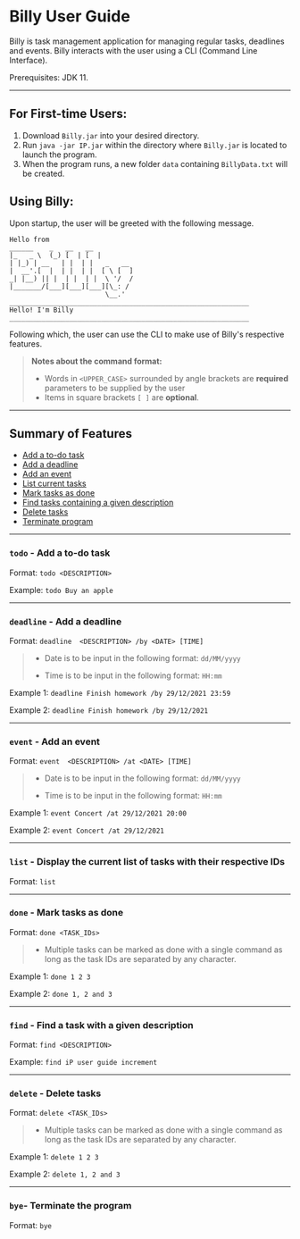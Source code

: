 # Billy User Guide
Billy is task management application for managing regular tasks, deadlines and events. Billy interacts with the user using a CLI (Command Line Interface).

Prerequisites: JDK 11.

---

## For First-time Users:
1. Download `Billy.jar` into your desired directory.
2. Run `java -jar IP.jar` within the directory where `Billy.jar` is located to launch the program.
3. When the program runs, a new folder `data` containing `BillyData.txt` will be created.

## Using Billy:
Upon startup, the user will be greeted with the following message.
   ```
   Hello from
 ______    _   __   __            
|_   _ \  (_) [  | [  |           
  | |_) | __   | |  | |   _   __  
  |  __'.[  |  | |  | |  [ \ [  ] 
 _| |__) || |  | |  | |  \ '/  /  
|_______/[___][___][___][\_: /   
                           \__.'    
____________________________________________________________
Hello! I'm Billy
____________________________________________________________
   ```
Following which, the user can use the CLI to make use of Billy's respective features.

> **Notes about the command format:**
> - Words in `<UPPER_CASE>` surrounded by angle brackets are **required** parameters to be supplied by the user
> - Items in square brackets `[ ]` are **optional**.

---

## Summary of Features
* [Add a to-do task](#todo---add-a-to-do-task)
* [Add a deadline](#deadline---add-a-deadline)
* [Add an event](#event---add-an-event)
* [List current tasks](#list---display-the-current-list-of-tasks-with-their-respective-ids)
* [Mark tasks as done](#done---mark-tasks-as-done)
* [Find tasks containing a given description](#find---find-a-task-with-a-given-description)
* [Delete tasks](#delete---delete-tasks)
* [Terminate program](#bye--terminate-the-program)

---

### `todo` - Add a to-do task
Format: `todo <DESCRIPTION>`

Example: `todo Buy an apple`

---

### `deadline` - Add a deadline
Format: `deadline  <DESCRIPTION> /by <DATE> [TIME]`
> - Date is to be input in the following format:  `dd/MM/yyyy`
>
> - Time is to be input in the following format: `HH:mm`

Example 1: `deadline Finish homework /by 29/12/2021 23:59`

Example 2: `deadline Finish homework /by 29/12/2021`

---

### `event` - Add an event
Format: `event  <DESCRIPTION> /at <DATE> [TIME]`
> - Date is to be input in the following format:  `dd/MM/yyyy`
>
> - Time is to be input in the following format: `HH:mm`

Example 1: `event Concert /at 29/12/2021 20:00`

Example 2: `event Concert /at 29/12/2021`

---

### `list` - Display the current list of tasks with their respective IDs
Format: `list`

---

### `done` - Mark tasks as done
Format: `done <TASK_IDs>`
> - Multiple tasks can be marked as done with a single command as long as the task IDs are separated by any character.

Example 1: `done 1 2 3`

Example 2: `done 1, 2 and 3`

---

### `find` - Find a task with a given description
Format: `find <DESCRIPTION>`

Example: `find iP user guide increment`

---

### `delete` - Delete tasks
Format: `delete <TASK_IDs>`
> - Multiple tasks can be marked as done with a single command as long as the task IDs are separated by any character.

Example 1: `delete 1 2 3`

Example 2: `delete 1, 2 and 3`

--- 

### `bye`- Terminate the program
Format: `bye`

